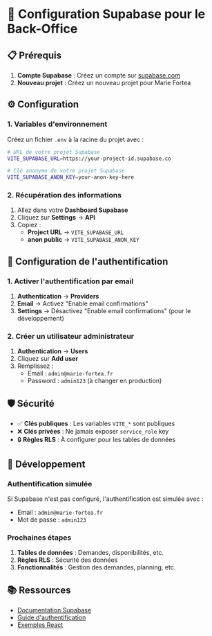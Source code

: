 # 🚀 Configuration Supabase pour le Back-Office

## 📋 Prérequis

1. **Compte Supabase** : Créez un compte sur [supabase.com](https://supabase.com)
2. **Nouveau projet** : Créez un nouveau projet pour Marie Fortea

## ⚙️ Configuration

### 1. Variables d'environnement

Créez un fichier `.env` à la racine du projet avec :

```bash
# URL de votre projet Supabase
VITE_SUPABASE_URL=https://your-project-id.supabase.co

# Clé anonyme de votre projet Supabase
VITE_SUPABASE_ANON_KEY=your-anon-key-here
```

### 2. Récupération des informations

1. Allez dans votre **Dashboard Supabase**
2. Cliquez sur **Settings** → **API**
3. Copiez :
   - **Project URL** → `VITE_SUPABASE_URL`
   - **anon public** → `VITE_SUPABASE_ANON_KEY`

## 🔐 Configuration de l'authentification

### 1. Activer l'authentification par email

1. **Authentication** → **Providers**
2. **Email** → Activez "Enable email confirmations"
3. **Settings** → Désactivez "Enable email confirmations" (pour le développement)

### 2. Créer un utilisateur administrateur

1. **Authentication** → **Users**
2. Cliquez sur **Add user**
3. Remplissez :
   - Email : `admin@marie-fortea.fr`
   - Password : `admin123` (à changer en production)

## 🛡️ Sécurité

- ✅ **Clés publiques** : Les variables `VITE_*` sont publiques
- ❌ **Clés privées** : Ne jamais exposer `service_role` key
- 🔒 **Règles RLS** : À configurer pour les tables de données

## 🚧 Développement

### Authentification simulée

Si Supabase n'est pas configuré, l'authentification est simulée avec :
- Email : `admin@marie-fortea.fr`
- Mot de passe : `admin123`

### Prochaines étapes

1. **Tables de données** : Demandes, disponibilités, etc.
2. **Règles RLS** : Sécurité des données
3. **Fonctionnalités** : Gestion des demandes, planning, etc.

## 📚 Ressources

- [Documentation Supabase](https://supabase.com/docs)
- [Guide d'authentification](https://supabase.com/docs/guides/auth)
- [Exemples React](https://supabase.com/docs/guides/getting-started/tutorials/with-expo-react-native)
